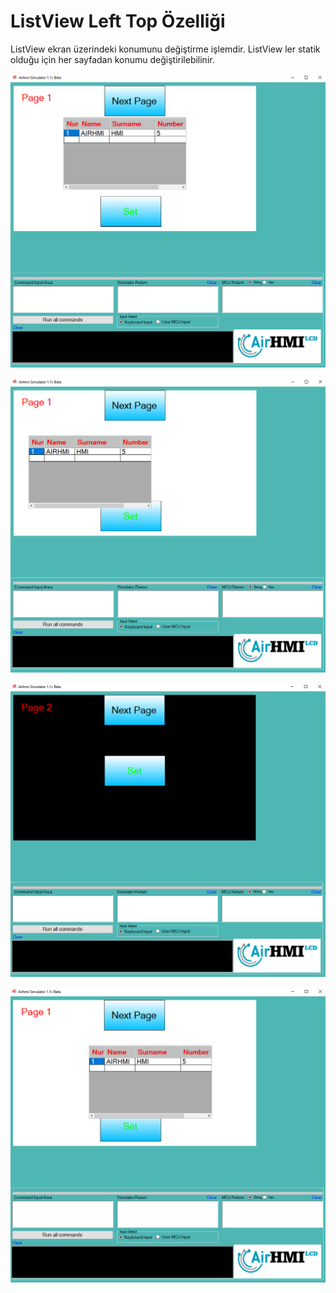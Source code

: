 # ListView Left Top Özelliği

ListView ekran üzerindeki konumunu değiştirme işlemdir. ListView ler statik olduğu için her sayfadan konumu değiştirilebilinir.



![Açıklama Metni](1.png)

![Açıklama Metni](2.png)

![Açıklama Metni](3.png)

![Açıklama Metni](4.png)

